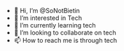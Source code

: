 - 👋 Hi, I’m @SoNotBietin
- 👀 I’m interested in Tech
- 🌱 I’m currently learning tech
- 💞️ I’m looking to collaborate on tech
- 📫 How to reach me is through tech

